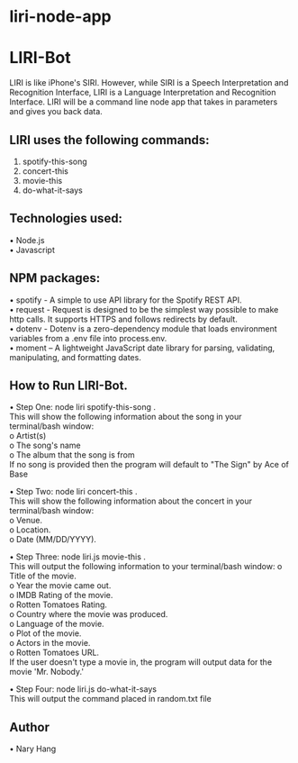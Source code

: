 # liri-node-app

# LIRI-Bot

LIRI is like iPhone's SIRI. However, while SIRI is a Speech Interpretation and Recognition Interface, LIRI is a Language Interpretation and Recognition Interface. LIRI will be a command line node app that takes in parameters and gives you back data.

## LIRI uses the following commands:
1.	spotify-this-song
2.	concert-this
3.	movie-this
4.	do-what-it-says

## Technologies used:
•	Node.js  
•	Javascript  

## NPM packages:
•	spotify - A simple to use API library for the Spotify REST API.  
•	request - Request is designed to be the simplest way possible to make http calls. It supports HTTPS and follows redirects by default.  
•	dotenv - Dotenv is a zero-dependency module that loads environment variables from a .env file into process.env.  
•	moment – A lightweight JavaScript date library for parsing, validating, manipulating, and formatting dates.   

## How to Run LIRI-Bot.  

•	Step One: node liri spotify-this-song <song name here>.  
This will show the following information about the song in your terminal/bash window:  
o	Artist(s)  
o	The song's name  
o	The album that the song is from  
If no song is provided then the program will default to "The Sign" by Ace of Base  
  
•	Step Two: node liri concert-this <artist here>.  
This will show the following information about the concert in your terminal/bash window:  
o	Venue.  
o	Location.  
o	Date (MM/DD/YYYY).  

•	Step Three: node liri.js movie-this <movie name here>.  
This will output the following information to your terminal/bash window:
o	Title of the movie.  
o	Year the movie came out.  
o	IMDB Rating of the movie.  
o	Rotten Tomatoes Rating.  
o	Country where the movie was produced.  
o	Language of the movie.  
o	Plot of the movie.  
o	Actors in the movie.  
o	Rotten Tomatoes URL.  
If the user doesn't type a movie in, the program will output data for the movie 'Mr. Nobody.'  
  
•	Step Four: node liri.js do-what-it-says  
This will output the command placed in random.txt file  
  
## Author
•	Nary Hang

